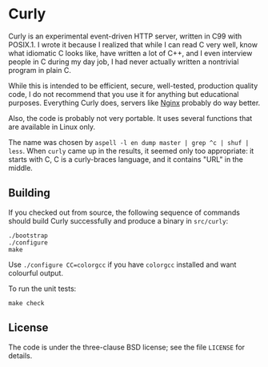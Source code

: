 Curly
=====

Curly is an experimental event-driven HTTP server, written in C99 with POSIX.1.
I wrote it because I realized that while I can read C very well, know what
idiomatic C looks like, have written a lot of C++, and I even interview people
in C during my day job, I had never actually written a nontrivial program in
plain C.

While this is intended to be efficient, secure, well-tested, production quality
code, I do not recommend that you use it for anything but educational purposes.
Everything Curly does, servers like [Nginx](http://nginx.org) probably do way
better.

Also, the code is probably not very portable. It uses several functions that
are available in Linux only.

The name was chosen by `aspell -l en dump master | grep ^c | shuf | less`. When
`curly` came up in the results, it seemed only too appropriate: it starts with
C, C is a curly-braces language, and it contains "URL" in the middle.

Building
--------

If you checked out from source, the following sequence of commands should build
Curly successfully and produce a binary in `src/curly`:

    ./bootstrap
    ./configure
    make

Use `./configure CC=colorgcc` if you have `colorgcc` installed and want
colourful output.

To run the unit tests:

    make check

License
-------

The code is under the three-clause BSD license; see the file `LICENSE` for
details.

